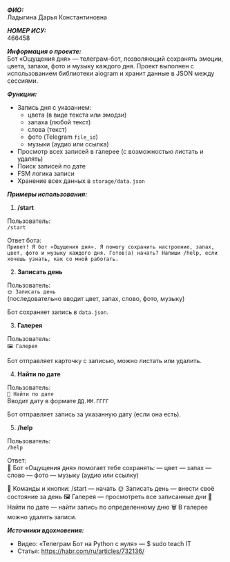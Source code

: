***ФИО:***  
Ладыгина Дарья Константиновна

***НОМЕР ИСУ:***  
466458

***Информация о проекте:***  
Бот «Ощущения дня» — телеграм-бот, позволяющий сохранять эмоции, цвета, запахи, фото и музыку каждого дня. Проект выполнен с использованием библиотеки aiogram и хранит данные в JSON между сессиями.

***Функции:***
- Запись дня с указанием:
  - цвета (в виде текста или эмодзи)
  - запаха (любой текст)
  - слова (текст)
  - фото (Telegram `file_id`)
  - музыки (аудио или ссылка)
- Просмотр всех записей в галерее (с возможностью листать и удалять)
- Поиск записей по дате
- FSM логика записи
- Хранение всех данных в `storage/data.json`

***Примеры использования:***

1. **/start**

Пользователь:  
`/start`

Ответ бота:  
`Привет! Я бот «Ощущения дня». Я помогу сохранить настроение, запах, цвет, фото и музыку каждого дня. Готов(а) начать? Напиши /help, если хочешь узнать, как со мной работать.`

2. **Записать день**

Пользователь:  
`🌞 Записать день`  
(последовательно вводит цвет, запах, слово, фото, музыку)

Бот сохраняет запись в `data.json`.

3. **Галерея**

Пользователь:  
`🖼 Галерея`

Бот отправляет карточку с записью, можно листать или удалить.

4. **Найти по дате**

Пользователь:  
`📅 Найти по дате`  
Вводит дату в формате `ДД.ММ.ГГГГ`

Бот отправляет запись за указанную дату (если она есть).

5. **/help**

Пользователь:  
`/help`

Ответ:  
🤖 Бот «Ощущения дня» помогает тебе сохранять:
— цвет
— запах
— слово
— фото
— музыку (аудио или ссылку)

📍 Команды и кнопки:
/start — начать
🌞 Записать день — внести своё состояние за день
🖼 Галерея — просмотреть все записанные дни
📅 Найти по дате — найти запись по определенному дню
🗑 В галерее можно удалять записи.

***Источники вдохновения:***  
- Видео: «Телеграм Бот на Python с нуля» — $ sudo teach IT  
- Статья: https://habr.com/ru/articles/732136/
